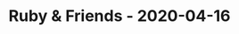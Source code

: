 ---
layout: post
title: Ruby & Friends - 2020-04-16
datetime: 2020-04-16 19:00:00.000000000 +02:00
name: Ruby & Friends
external_url: https://ruby.barcelona/events/hacking-ruby-for-fun-profit-and-https-interception-591
---
